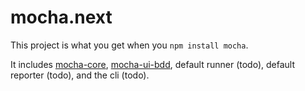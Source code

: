 # mocha.next

This project is what you get when you `npm install mocha`.

It includes [mocha-core](/boneskull/mocha-core), [mocha-ui-bdd](/boneskull/mocha-ui-bdd), default runner (todo), default reporter (todo), and the cli (todo).
